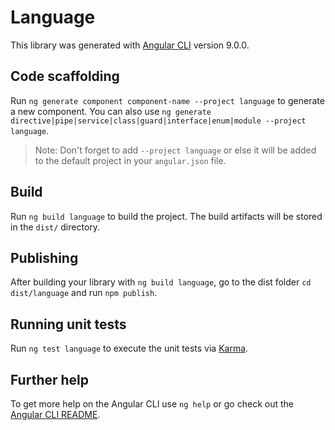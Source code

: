 # Language

This library was generated with [Angular CLI](https://github.com/angular/angular-cli) version 9.0.0.

## Code scaffolding

Run `ng generate component component-name --project language` to generate a new component. You can also use `ng generate directive|pipe|service|class|guard|interface|enum|module --project language`.
> Note: Don't forget to add `--project language` or else it will be added to the default project in your `angular.json` file. 

## Build

Run `ng build language` to build the project. The build artifacts will be stored in the `dist/` directory.

## Publishing

After building your library with `ng build language`, go to the dist folder `cd dist/language` and run `npm publish`.

## Running unit tests

Run `ng test language` to execute the unit tests via [Karma](https://karma-runner.github.io).

## Further help

To get more help on the Angular CLI use `ng help` or go check out the [Angular CLI README](https://github.com/angular/angular-cli/blob/master/README.md).
